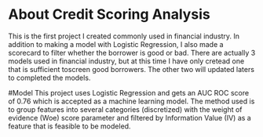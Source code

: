 # About Credit Scoring Analysis
This is the first project I created commonly used in financial industry. In addition to making a model with Logistic Regression, I also made a scorecard to filter whether the borrower is good or bad. There are actually 3 models used in financial industry, but at this time I have only cretead one that is sufficient toscreen good borrowers. The other two will updated laters to completed the models.

#Model
This project uses Logistic Regression and gets an AUC ROC score of 0.76 which is accepted as a machine learning model.
The method used is to group features into several categories (discretized) with the weight of evidence (Woe) score parameter and filtered by Information Value (IV) as a feature that is feasible to be modeled.
